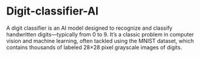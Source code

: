 # Digit-classifier-AI
A digit classifier is an AI model designed to recognize and classify handwritten digits—typically from 0 to 9. It’s a classic problem in computer vision and machine learning, often tackled using the MNIST dataset, which contains thousands of labeled 28×28 pixel grayscale images of digits.
